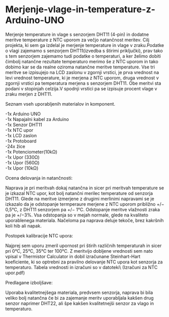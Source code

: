 # Merjenje-vlage-in-temperature-z-Arduino-UNO
Merjenje temperature in vlage s senzorjem DHT11 (4-pin) in dodatne meritve temperature z NTC uporom za večjo natančnost meritev.
Cilj projekta, ki sem ga izdelal je merjenje temperature in vlage v zraku.Podatke o vlagi zajemamo s senzorjem DHT11(izvedba s štirimi priključki), prav tako s tem senzorjem zajemamo tudi podatke o temperaturi, a ker želimo dobiti čimbolj natančne rezultate temperaturo merimo še z NTC uporom in tako dobimo kar se da realne oziroma natančne meritve temperature. Vse tri meritve se izpisujejo na LCD zaslonu v zgornji vrstici, je prva vrednost na levi vrednost temperature, ki je merjena z NTC uporom, druga vrednost v zgornji vrstici pa temperatura merjena s senzorjem DHT11. Obe meritvi sta podani v stopinjah celzija.V spodnji vrstici pa se izpisuje procent vlage v zraku merjen z DHT11.

Seznam vseh uporabljenih materialov in komponent.

-1x Arduino UNO\
-1x Napajalni kabel za Arduino\
-1x Senzor DHT11\
-1x NTC upor\
-1x LCD zaslon\
-1x Protoboard\
-24x žice\
-1x Potenciometer(10kΩ)\
-1x Upor (330Ω)\
-1x Upor (560Ω)\
-1x Upor (10kΩ)



Ocena delovanja in natančnosti:

Naprava je pri meritvah dokaj natančna in sicer pri meritvah temperature se je izkazal NTC upor, kot bolj natančni merilec temperature od senzorja DHT11.
Glede na meritve izmerjene z drugimi merlinimi napravami se je izkazalo da je odstopanje termperaure merjene z NTC uporom približno +/− 0,5°C, z DHT11 senzorjem pa +/− 1°C.
Odstopanje meritve vlažnosti zraka pa je +/−3%. Vsa odstopanja so v mejah normale, glede na kvaliteto uporablenega materiala. Načeloma pa naprava deluje tekoče, brez kakršnih koli hib ali napak.

Postopek kalibracije NTC upora:

Najprej sem uporu zmeril upornost pri štirih različnih temperaturah in sicer pri 0°C, 25°C, 35°C ter 100°C. Z meritvijo dobljene vrednosti sem nato vpisal v Thermistor Calculator in dobil izračunane Steinhart-Hart koeficiente, ki so optrebni za pravilno delovanje NTC upora kot senzorja za temperaturo. Tabela vrednosti in izračuni so v datoteki\ (Izračuni za NTC upor.pdf)

Predlagane izboljšave:

Uporaba kvalitetnejšega materiala, predvsem senzorja, naprava bi bila veliko bolj natančna če bi za zajemanje meritv uporabljala kakšen drug senzor naprimer DHT22, ali špe kakšen kvalitetnejši senzor za vlago in temperaturo.
